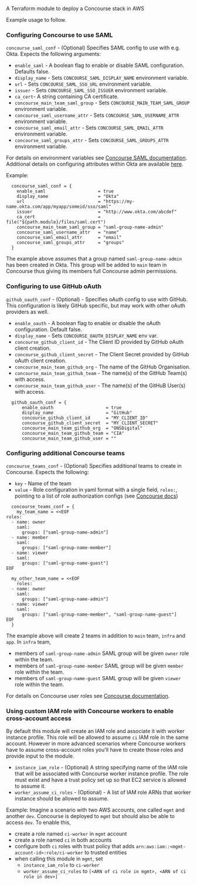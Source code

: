 A Terraform module to deploy a Concourse stack in AWS

Example usage to follow.

### Configuring Concourse to use SAML
`concourse_saml_conf` - (Optional) Specifies SAML config to use with e.g. Okta. Expects the following arguments:
* `enable_saml` - A boolean flag to enable or disable SAML configuration. Defaults false.
* `display_name` - Sets `CONCOURSE_SAML_DISPLAY_NAME` environment variable.
* `url` - Sets `CONCOURSE_SAML_SSO_URL` environment variable.
* `issuer` - Sets `CONCOURSE_SAML_SSO_ISSUER` environment variable.
* `ca_cert`- A string containing CA certificate. 
* `concourse_main_team_saml_group` - Sets `CONCOURSE_MAIN_TEAM_SAML_GROUP` environment variable.
* `concourse_saml_username_attr` - Sets `CONCOURSE_SAML_USERNAME_ATTR` environment variable.
* `concourse_saml_email_attr` - Sets `CONCOURSE_SAML_EMAIL_ATTR` environment variable.
* `concourse_saml_groups_attr` - Sets `CONCOURSE_SAML_GROUPS_ATTR` environment variable.

For details on environment variables see [Concourse SAML documentation](https://concourse-ci.org/generic-saml-auth.html).
Additional details on configuring attributes within Okta are available [here](https://github.com/concourse/concourse/pull/5998).

Example:
```
  concourse_saml_conf = {
    enable_saml                    = true
    display_name                   = "Okta"
    url                            = "https://my-name.okta.com/app/myapp/someid/sso/saml"
    issuer                         = "http://www.okta.com/abcdef"
    ca_cert                        = file("${path.module}/files/saml.cert")
    concourse_main_team_saml_group = "saml-group-name-admin"
    concourse_saml_username_attr   = "name"
    concourse_saml_email_attr      = "email"
    concourse_saml_groups_attr     = "groups"
  }
```
The example above assumes that a group named `saml-group-name-admin` has been created in Okta. This group will be added to `main` team in Concourse thus giving its members full Concourse admin permissions. 

### Configuring to use GitHub oAuth
`github_oauth_conf` - (Optional) - Specifies oAuth config to use with GitHub. This configuration
is likely GitHub specific, but may work with other oAuth providers as well.
* `enable_oauth` - A boolean flag to enable or disable the oAuth configuration. Default false.
* `display_name` - Sets `CONCOURSE_OAUTH_DISPLAY_NAME` env var.
* `concourse_github_client_id` - The Client ID provided by GitHub oAuth client creation.
* `concourse_github_client_secret` - The Client Secret provided by GitHub oAuth client creation.
* `concourse_main_team_github_org` - The name of the GitHub Organisation.
* `concourse_main_team_github_team` - The name(s) of the GitHub Team(s) with access.
* `concourse_main_team_github_user` - The name(s) of the GitHuB User(s) with access.
```
  github_oauth_conf = {
      enable_oauth                    = true
      display_name                    = "GitHub"
      concourse_github_client_id      = "MY_CLIENT_ID"
      concourse_github_client_secret  = "MY_CLIENT_SECRET"
      concourse_main_team_github_org  = "ONSDigital"
      concourse_main_team_github_team = "CIA"
      concourse_main_team_github_user = ""
```

### Configuring additional Concourse teams

`concourse_teams_conf` - (Optional) Specifies additional teams to create in Concourse. Expects the following:
* `key` - Name of the team 
* `value` - Role configuration in yaml format with a single field, `roles:`, pointing to a list of role authorization configs (see [Concourse docs](https://concourse-ci.org/managing-teams.html#setting-roles))
```
  concourse_teams_conf = {
    my_team_name = <<EOF
roles:
  - name: owner
    saml:
      groups: ["saml-group-name-admin"]
  - name: member
    saml:
      groups: ["saml-group-name-member"]
  - name: viewer
    saml:
      groups: ["saml-group-name-guest"]
EOF

  my_other_team_name = <<EOF
    roles:
  - name: owner
    saml:
      groups: ["saml-group-name-admin"]
  - name: viewer
    saml:
      groups: ["saml-group-name-member", "saml-group-name-guest"]
EOF
  }
```
The example above will create 2 teams in addition to `main` team, `infra` and `app`. In `infra` team,
* members of `saml-group-name-admin` SAML group will be given `owner` role within the team.
* members of `saml-group-name-member` SAML group will be given `member` role within the team.
* members of `saml-group-name-guest` SAML group will be given `viewer` role within the team.

For details on Concourse user roles see [Concourse documentation](https://concourse-ci.org/user-roles.html).

### Using custom IAM role with Concourse workers to enable cross-account access
By default this module will create an IAM role and associate it with worker instance profile. This role will be allowed to assume `ci` IAM role in the same account. However in more advanced scenarios where Concourse workers have to assume cross-account roles you'll have to create those roles and provide input to the module.
* `instance_iam_role` - (Optional) A string specifying name of the IAM role that will be associated with Concourse worker instance profile. The role must exist and have a trust policy set up so that EC2 service is allowed to assume it. 
* `worker_assume_ci_roles` - (Optional) - A list of IAM role ARNs that worker instance should be allowed to assume. 

Example:
Imagine a scenario with two AWS accounts, one called `mgmt` and another `dev`. Concourse is deployed to `mgmt` but should also be able to access `dev`. To enable this,
* create a role named `ci-worker` in `mgmt` account
* create a role named `ci` in both accounts
* configure both `ci` roles with trust policy that adds `arn:aws:iam::<mgmt-account-id>:role/ci-worker` to trusted entities
* when calling this module in `mgmt`, set
    * `instance_iam_role` to `ci-worker`
    * `worker_assume_ci_roles` to `[<ARN of ci role in mgmt>, <ARN of ci role in dev>]`
